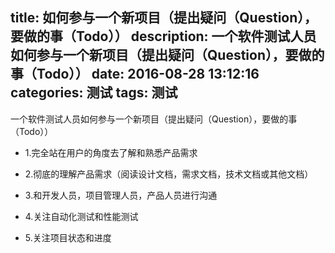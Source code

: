 title: 如何参与一个新项目（提出疑问（Question），要做的事（Todo））
description: 一个软件测试人员如何参与一个新项目（提出疑问（Question），要做的事（Todo））
date: 2016-08-28 13:12:16
categories: 测试
tags: 测试
---
一个软件测试人员如何参与一个新项目（提出疑问（Question），要做的事（Todo））
<!--more-->
- 1.完全站在用户的角度去了解和熟悉产品需求

- 2.彻底的理解产品需求（阅读设计文档，需求文档，技术文档或其他文档）

- 3.和开发人员，项目管理人员，产品人员进行沟通

- 4.关注自动化测试和性能测试

- 5.关注项目状态和进度
